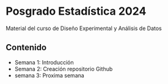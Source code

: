 # Posgrado Estadística 2024
Material del curso de Diseño Experimental y Análisis de Datos 

## Contenido 

- Semana 1: Introducción
- Semana 2: Creación repositorio Github
- semana 3: Proxima semana 
